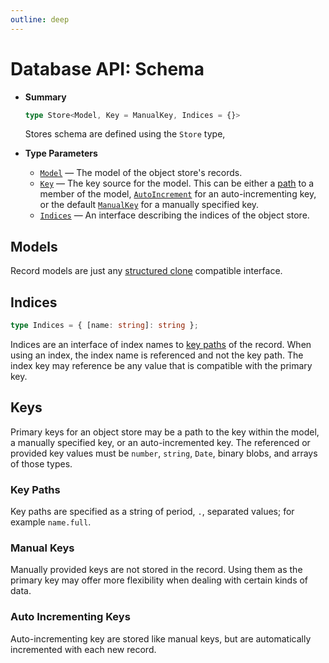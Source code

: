 ```yaml
---
outline: deep
---
```


# Database API: Schema

- **Summary**

  ```ts
  type Store<Model, Key = ManualKey, Indices = {}>
  ```

  Stores schema are defined using the `Store` type,

- **Type Parameters**

  - [`Model`](#models) — The model of the object store's records.
  - [`Key`](#keys) — The key source for the model. This can be either a [path](#key-paths) to a member of the model, [`AutoIncrement`](#auto-incrementing-keys) for an auto-incrementing key, or the default [`ManualKey`](#manual-keys) for a manually specified key.
  - [`Indices`](#indices) — An interface describing the indices of the object store.

## Models

Record models are just any [structured clone](https://developer.mozilla.org/docs/Web/API/Web_Workers_API/Structured_clone_algorithm) compatible interface.

## Indices

```ts
type Indices = { [name: string]: string };
```

Indices are an interface of index names to [key paths](#key-paths) of the record. When using an index, the index name is referenced and not the key path. The index key may reference be any value that is compatible with the primary key.

## Keys

Primary keys for an object store may be a path to the key within the model, a manually specified key, or an auto-incremented key. The referenced or provided key values must be `number`, `string`, `Date`, binary blobs, and arrays of those types.

### Key Paths

Key paths are specified as a string of period, `.`, separated values; for example `name.full`.

### Manual Keys

Manually provided keys are not stored in the record. Using them as the primary key may offer more flexibility when dealing with certain kinds of data.

### Auto Incrementing Keys

Auto-incrementing key are stored like manual keys, but are automatically incremented with each new record.
